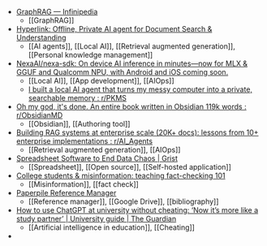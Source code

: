 - [GraphRAG — Infinipedia](https://infinipedia.ai/wiki/GraphRAG)
	- [[GraphRAG]]
- [Hyperlink: Offline, Private AI agent for Document Search & Understanding](https://hyperlink.nexa.ai/)
	- [[AI agents]], [[Local AI]], [[Retrieval augmented generation]], [[Personal knowledge management]]
- [NexaAI/nexa-sdk: On device AI inference in minutes—now for MLX & GGUF and Qualcomm NPU, with Android and iOS coming soon.](https://github.com/NexaAI/nexa-sdk)
	- [[Local AI]], [[App development]], [[AIOps]]
	- [I built a local AI agent that turns my messy computer into a private, searchable memory : r/PKMS](https://www.reddit.com/r/PKMS/comments/1nfa8hk/i_built_a_local_ai_agent_that_turns_my_messy/)
- [Oh my god, it's done. An entire book written in Obsidian 119k words : r/ObsidianMD](https://www.reddit.com/r/ObsidianMD/comments/1nfks80/oh_my_god_its_done_an_entire_book_written_in/)
	- [[Obsidian]], [[Authoring tool]]
- [Building RAG systems at enterprise scale (20K+ docs): lessons from 10+ enterprise implementations : r/AI_Agents](https://www.reddit.com/r/AI_Agents/comments/1nbrm95/building_rag_systems_at_enterprise_scale_20k_docs/)
	- [[Retrieval augmented generation]], [[AIOps]]
- [Spreadsheet Software to End Data Chaos | Grist](https://www.getgrist.com/)
	- [[Spreadsheet]], [[Open source]], [[Self-hosted application]]
- [College students & misinformation: teaching fact-checking 101](https://inquirygroup.substack.com/p/factchecking101)
	- [[Misinformation]], [[fact check]]
- [Paperpile Reference Manager](https://paperpile.com/)
	- [[Reference manager]], [[Google Drive]], [[bibliography]]
- [How to use ChatGPT at university without cheating: ‘Now it’s more like a study partner’ | University guide | The Guardian](https://www.theguardian.com/education/2025/sep/14/how-to-use-chatgpt-at-university-without-cheating-now-its-more-like-a-study-partner)
	- [[Artificial intelligence in education]], [[Cheating]]
-